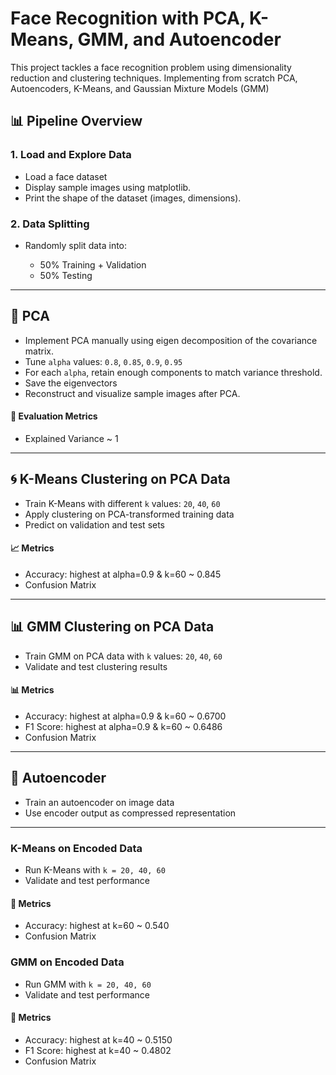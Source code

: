 # Face Recognition with PCA, K-Means, GMM, and Autoencoder

This project tackles a face recognition problem using dimensionality reduction and clustering techniques.
Implementing from scratch PCA, Autoencoders, K-Means, and Gaussian Mixture Models (GMM)

## 📊 Pipeline Overview

### 1. Load and Explore Data

* Load a face dataset
* Display sample images using matplotlib.
* Print the shape of the dataset (images, dimensions).

### 2. Data Splitting

* Randomly split data into:

  * 50% Training + Validation
  * 50% Testing

---

## 🔻 PCA

* Implement PCA manually using eigen decomposition of the covariance matrix.
* Tune `alpha` values: `0.8`, `0.85`, `0.9`, `0.95`
* For each `alpha`, retain enough components to match variance threshold.
* Save the eigenvectors
* Reconstruct and visualize sample images after PCA.

#### 🧪 Evaluation Metrics

* Explained Variance ~ 1

---

## 🌀 K-Means Clustering on PCA Data

* Train K-Means with different `k` values: `20`, `40`, `60`
* Apply clustering on PCA-transformed training data
* Predict on validation and test sets

#### 📈 Metrics

* Accuracy: highest at alpha=0.9 & k=60 ~ 0.845 
* Confusion Matrix

---

## 📊 GMM Clustering on PCA Data

* Train GMM on PCA data with `k` values: `20`, `40`, `60`
* Validate and test clustering results

#### 📊 Metrics

* Accuracy: highest at alpha=0.9 & k=60 ~ 0.6700
* F1 Score: highest at alpha=0.9 & k=60 ~ 0.6486
* Confusion Matrix

---

## 🔁 Autoencoder

* Train an autoencoder on image data
* Use encoder output as compressed representation

---

### K-Means on Encoded Data

* Run K-Means with `k = 20, 40, 60`
* Validate and test performance

#### 🧾 Metrics

* Accuracy:  highest at k=60 ~ 0.540
* Confusion Matrix

### GMM on Encoded Data

* Run GMM with `k = 20, 40, 60`
* Validate and test performance

#### 🧾 Metrics

* Accuracy: highest at k=40 ~ 0.5150
* F1 Score: highest at k=40 ~ 0.4802
* Confusion Matrix
